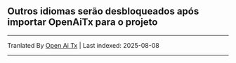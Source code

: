 ## Outros idiomas serão desbloqueados após importar OpenAiTx para o projeto

---

Tranlated By [Open Ai Tx](https://github.com/OpenAiTx/OpenAiTx) | Last indexed: 2025-08-08

---